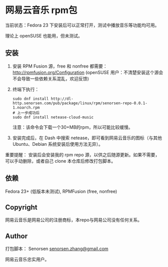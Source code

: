 # 网易云音乐 rpm包
当前状态：Fedora 23 下安装后可以正常打开，测试中播放音乐等功能均可用。

理论上 openSUSE 也能用，但未测试。

## 安装
1. 安装 RPM Fusion 源，free 和 nonfree 都需要：http://rpmfusion.org/Configuration (openSUSE 用户：不清楚安装这个源会不会导致一些依赖关系混乱，欢迎反馈)
2. 终端下执行：
    
    ```
    sudo dnf install http://dl-http.senorsen.com/pub/package/linux/rpm/senorsen-repo-0.0.1-1.noarch.rpm
    # 上一步成功后
    sudo dnf install netease-cloud-music
    ```
    注意：该命令会下载一个30+MB的rpm，所以可能比较缓慢。
3. 安装完成后，在 Dash 中搜索 netease，即可看到网易云音乐的图标（与其他 Ubuntu、Debian 系统安装后使用方法无异）。

重要提醒：
安装后会安装我的 rpm repo 源，以供之后随源更新。如果不需要，可以手动删除，或者自己 clone 本仓库后修改打包脚本。

## 依赖
Fedora 23+ (低版本未测试), RPMFusion (free, nonfree)
 
## Copyright
网易云音乐是网易公司的注册商标，本repo与网易公司没有任何关系。

## Author
打包脚本： Senorsen <senorsen.zhang@gmail.com>

网易云音乐忠实用户。

